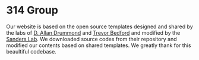 # 314 Group

Our website is based on the open source templates designed and shared by the labs of [D. Allan Drummond](http://www.allanlab.org/aboutwebsite.html) and [Trevor Bedford](http://bedford.io/misc/about/) and modified by the [Sanders Lab](http://sanderslab.github.io/). We downloaded source codes from their repository and modified our contents based on shared templates. We greatly thank for this beaultiful codebase.
